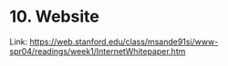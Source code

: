# 10. Website

Link: https://web.stanford.edu/class/msande91si/www-spr04/readings/week1/InternetWhitepaper.htm